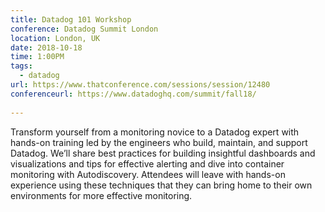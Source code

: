 ```yaml
---
title: Datadog 101 Workshop
conference: Datadog Summit London
location: London, UK
date: 2018-10-18
time: 1:00PM
tags:
  - datadog
url: https://www.thatconference.com/sessions/session/12480
conferenceurl: https://www.datadoghq.com/summit/fall18/
 
---
```

Transform yourself from a monitoring novice to a Datadog expert with hands-on training led by the engineers who build, maintain, and support Datadog. We’ll share best practices for building insightful dashboards and visualizations and tips for effective alerting and dive into container monitoring with Autodiscovery. Attendees will leave with hands-on experience using these techniques that they can bring home to their own environments for more effective monitoring.

